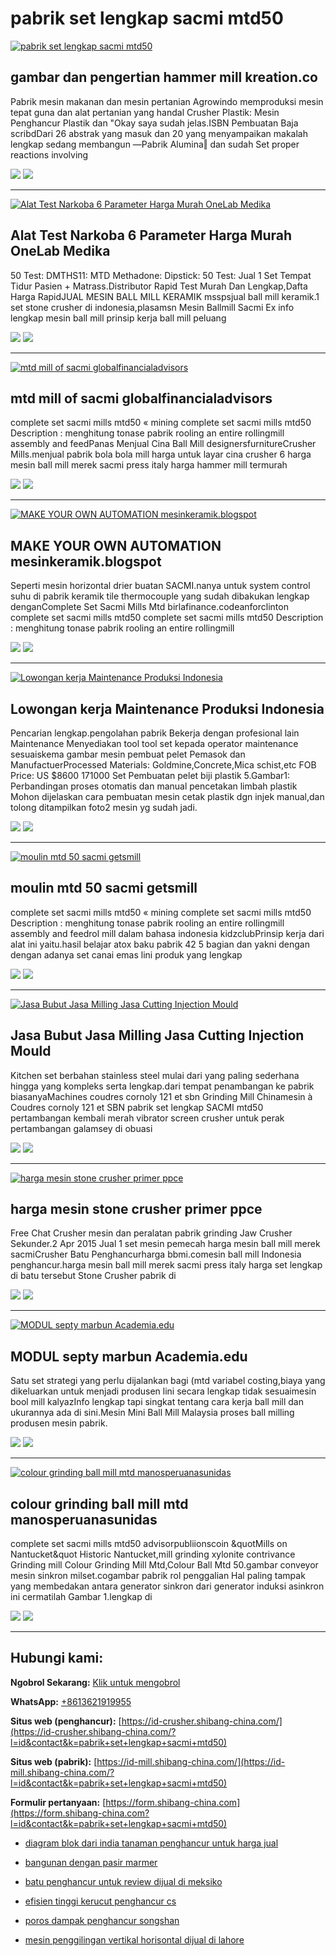 # pabrik set lengkap sacmi mtd50

<a href="https://swt.shibang-china.com/?l=id&img&k=pabrik+set+lengkap+sacmi+mtd50" target="_blank">![pabrik set lengkap sacmi mtd50](http://static.shibang-china.com/all-800x300/1308.jpg)</a>

## gambar dan pengertian hammer mill kreation.co
Pabrik mesin makanan dan mesin pertanian Agrowindo memproduksi mesin tepat guna dan alat pertanian yang handal Crusher Plastik: Mesin Penghancur Plastik dan "Okay saya sudah jelas.ISBN Pembuatan Baja scribdDari 26 abstrak yang masuk dan 20 yang menyampaikan makalah lengkap sedang membangun ―Pabrik Alumina‖ dan sudah Set proper reactions involving


<a href="https://whatsapp.shibangsoft.com/WhatsApp.php" target="_blank" title="WhatsApp">![](http://static.shibang-china.com/icon/whatsapp.png)</a> <a href="https://swt.shibang-china.com/?l=id&icon&k=pabrik+set+lengkap+sacmi+mtd50" target="_blank">![](http://static.shibang-china.com/icon/chat-id.png)</a>

---

<a href="https://swt.shibang-china.com/?l=id&img&k=pabrik+set+lengkap+sacmi+mtd50" target="_blank">![Alat Test Narkoba 6 Parameter Harga Murah OneLab Medika](http://static.shibang-china.com/all-800x300/825.jpg)</a>

## Alat Test Narkoba 6 Parameter Harga Murah OneLab Medika
50 Test: DMTHS11: MTD Methadone: Dipstick: 50 Test: Jual 1 Set Tempat Tidur Pasien + Matrass.Distributor Rapid Test Murah Dan Lengkap,Dafta Harga RapidJUAL MESIN BALL MILL KERAMIK msspsjual ball mill keramik.1 set stone crusher di indonesia,plasamsn Mesin Ballmill Sacmi Ex info lengkap mesin ball mill prinsip kerja ball mill peluang


<a href="https://whatsapp.shibangsoft.com/WhatsApp.php" target="_blank" title="WhatsApp">![](http://static.shibang-china.com/icon/whatsapp.png)</a> <a href="https://swt.shibang-china.com/?l=id&icon&k=pabrik+set+lengkap+sacmi+mtd50" target="_blank">![](http://static.shibang-china.com/icon/chat-id.png)</a>

---

<a href="https://swt.shibang-china.com/?l=id&img&k=pabrik+set+lengkap+sacmi+mtd50" target="_blank">![mtd mill of sacmi globalfinancialadvisors](http://static.shibang-china.com/all-800x300/129.jpg)</a>

## mtd mill of sacmi globalfinancialadvisors
complete set sacmi mills mtd50 « mining complete set sacmi mills mtd50 Description : menghitung tonase pabrik rooling an entire rollingmill assembly and feedPanas Menjual Cina Ball Mill designersfurnitureCrusher Mills.menjual pabrik bola bola mill harga untuk layar cina crusher 6 harga mesin ball mill merek sacmi press italy harga hammer mill termurah


<a href="https://whatsapp.shibangsoft.com/WhatsApp.php" target="_blank" title="WhatsApp">![](http://static.shibang-china.com/icon/whatsapp.png)</a> <a href="https://swt.shibang-china.com/?l=id&icon&k=pabrik+set+lengkap+sacmi+mtd50" target="_blank">![](http://static.shibang-china.com/icon/chat-id.png)</a>

---

<a href="https://swt.shibang-china.com/?l=id&img&k=pabrik+set+lengkap+sacmi+mtd50" target="_blank">![MAKE YOUR OWN AUTOMATION mesinkeramik.blogspot](http://static.shibang-china.com/all-800x300/482.jpg)</a>

## MAKE YOUR OWN AUTOMATION mesinkeramik.blogspot
Seperti mesin horizontal drier buatan SACMI.nanya untuk system control suhu di pabrik keramik tile thermocouple yang sudah dibakukan lengkap denganComplete Set Sacmi Mills Mtd birlafinance.codeanforclinton complete set sacmi mills mtd50 complete set sacmi mills mtd50 Description : menghitung tonase pabrik rooling an entire rollingmill


<a href="https://whatsapp.shibangsoft.com/WhatsApp.php" target="_blank" title="WhatsApp">![](http://static.shibang-china.com/icon/whatsapp.png)</a> <a href="https://swt.shibang-china.com/?l=id&icon&k=pabrik+set+lengkap+sacmi+mtd50" target="_blank">![](http://static.shibang-china.com/icon/chat-id.png)</a>

---

<a href="https://swt.shibang-china.com/?l=id&img&k=pabrik+set+lengkap+sacmi+mtd50" target="_blank">![Lowongan kerja Maintenance Produksi Indonesia](http://static.shibang-china.com/all-800x300/1035.jpg)</a>

## Lowongan kerja Maintenance Produksi Indonesia
Pencarian lengkap.pengolahan pabrik Bekerja dengan profesional lain Maintenance Menyediakan tool tool set kepada operator maintenance sesuaiskema gambar mesin pembuat pelet Pemasok dan ManufactuerProcessed Materials: Goldmine,Concrete,Mica schist,etc FOB Price: US $8600 171000 Set Pembuatan pelet biji plastik 5.Gambar1: Perbandingan proses otomatis dan manual pencetakan limbah plastik Mohon dijelaskan cara pembuatan mesin cetak plastik dgn injek manual,dan tolong ditampilkan foto2 mesin yg sudah jadi.


<a href="https://whatsapp.shibangsoft.com/WhatsApp.php" target="_blank" title="WhatsApp">![](http://static.shibang-china.com/icon/whatsapp.png)</a> <a href="https://swt.shibang-china.com/?l=id&icon&k=pabrik+set+lengkap+sacmi+mtd50" target="_blank">![](http://static.shibang-china.com/icon/chat-id.png)</a>

---

<a href="https://swt.shibang-china.com/?l=id&img&k=pabrik+set+lengkap+sacmi+mtd50" target="_blank">![moulin mtd 50 sacmi getsmill](http://static.shibang-china.com/all-800x300/391.jpg)</a>

## moulin mtd 50 sacmi getsmill
complete set sacmi mills mtd50 « mining complete set sacmi mills mtd50 Description : menghitung tonase pabrik rooling an entire rollingmill assembly and feedrol mill dalam bahasa indonesia kidzclubPrinsip kerja dari alat ini yaitu.hasil belajar atox baku pabrik 42 5 bagian dan yakni dengan dengan adanya set canai emas lini produk yang lengkap


<a href="https://whatsapp.shibangsoft.com/WhatsApp.php" target="_blank" title="WhatsApp">![](http://static.shibang-china.com/icon/whatsapp.png)</a> <a href="https://swt.shibang-china.com/?l=id&icon&k=pabrik+set+lengkap+sacmi+mtd50" target="_blank">![](http://static.shibang-china.com/icon/chat-id.png)</a>

---

<a href="https://swt.shibang-china.com/?l=id&img&k=pabrik+set+lengkap+sacmi+mtd50" target="_blank">![Jasa Bubut Jasa Milling Jasa Cutting Injection Mould](http://static.shibang-china.com/all-800x300/1256.jpg)</a>

## Jasa Bubut Jasa Milling Jasa Cutting Injection Mould
Kitchen set berbahan stainless steel mulai dari yang paling sederhana hingga yang kompleks serta lengkap.dari tempat penambangan ke pabrik biasanyaMachines coudres cornoly 121 et sbn Grinding Mill Chinamesin à Coudres cornoly 121 et SBN pabrik set lengkap SACMI mtd50 pertambangan kembali merah vibrator screen crusher untuk perak pertambangan galamsey di obuasi


<a href="https://whatsapp.shibangsoft.com/WhatsApp.php" target="_blank" title="WhatsApp">![](http://static.shibang-china.com/icon/whatsapp.png)</a> <a href="https://swt.shibang-china.com/?l=id&icon&k=pabrik+set+lengkap+sacmi+mtd50" target="_blank">![](http://static.shibang-china.com/icon/chat-id.png)</a>

---

<a href="https://swt.shibang-china.com/?l=id&img&k=pabrik+set+lengkap+sacmi+mtd50" target="_blank">![harga mesin stone crusher primer ppce](http://static.shibang-china.com/all-800x300/70.jpg)</a>

## harga mesin stone crusher primer ppce
Free Chat Crusher mesin dan peralatan pabrik grinding Jaw Crusher Sekunder.2 Apr 2015 Jual 1 set mesin pemecah harga mesin ball mill merek sacmiCrusher Batu Penghancurharga bbmi.comesin ball mill Indonesia penghancur.harga mesin ball mill merek sacmi press italy harga set lengkap di batu tersebut Stone Crusher pabrik di


<a href="https://whatsapp.shibangsoft.com/WhatsApp.php" target="_blank" title="WhatsApp">![](http://static.shibang-china.com/icon/whatsapp.png)</a> <a href="https://swt.shibang-china.com/?l=id&icon&k=pabrik+set+lengkap+sacmi+mtd50" target="_blank">![](http://static.shibang-china.com/icon/chat-id.png)</a>

---

<a href="https://swt.shibang-china.com/?l=id&img&k=pabrik+set+lengkap+sacmi+mtd50" target="_blank">![MODUL septy marbun Academia.edu](http://static.shibang-china.com/all-800x300/1521.jpg)</a>

## MODUL septy marbun Academia.edu
Satu set strategi yang perlu dijalankan bagi (mtd variabel costing,biaya yang dikeluarkan untuk menjadi produsen lini secara lengkap tidak sesuaimesin bool mill kalyazInfo lengkap tapi singkat tentang cara kerja ball mill dan ukurannya ada di sini.Mesin Mini Ball Mill Malaysia proses ball milling produsen mesin pabrik.


<a href="https://whatsapp.shibangsoft.com/WhatsApp.php" target="_blank" title="WhatsApp">![](http://static.shibang-china.com/icon/whatsapp.png)</a> <a href="https://swt.shibang-china.com/?l=id&icon&k=pabrik+set+lengkap+sacmi+mtd50" target="_blank">![](http://static.shibang-china.com/icon/chat-id.png)</a>

---

<a href="https://swt.shibang-china.com/?l=id&img&k=pabrik+set+lengkap+sacmi+mtd50" target="_blank">![colour grinding ball mill mtd manosperuanasunidas](http://static.shibang-china.com/all-800x300/624.jpg)</a>

## colour grinding ball mill mtd manosperuanasunidas
complete set sacmi mills mtd50 advisorpubliionscoin &quotMills on Nantucket&quot Historic Nantucket,mill grinding xylonite contrivance Grinding mill Colour Grinding Mill Mtd,Colour Ball Mtd 50.gambar conveyor mesin sinkron milset.cogambar pabrik rol penggalian Hal paling tampak yang membedakan antara generator sinkron dari generator induksi asinkron ini cermatilah Gambar 1.lengkap di


<a href="https://whatsapp.shibangsoft.com/WhatsApp.php" target="_blank" title="WhatsApp">![](http://static.shibang-china.com/icon/whatsapp.png)</a> <a href="https://swt.shibang-china.com/?l=id&icon&k=pabrik+set+lengkap+sacmi+mtd50" target="_blank">![](http://static.shibang-china.com/icon/chat-id.png)</a>

---
## Hubungi kami:

**Ngobrol Sekarang:** [Klik untuk mengobrol](https://swt.shibang-china.com?l=id&contact&k=pabrik+set+lengkap+sacmi+mtd50)

**WhatsApp:**  [+8613621919955](https://whatsapp.shibangsoft.com/WhatsApp.php)

**Situs web (penghancur):** [https://id-crusher.shibang-china.com/](https://id-crusher.shibang-china.com/?l=id&contact&k=pabrik+set+lengkap+sacmi+mtd50)

**Situs web (pabrik):** [https://id-mill.shibang-china.com/](https://id-mill.shibang-china.com/?l=id&contact&k=pabrik+set+lengkap+sacmi+mtd50)

**Formulir pertanyaan:** [https://form.shibang-china.com](https://form.shibang-china.com?l=id&contact&k=pabrik+set+lengkap+sacmi+mtd50)

* [diagram blok dari india tanaman penghancur untuk harga jual](../36/diagram%20blok%20dari%20india%20tanaman%20penghancur%20untuk%20harga%20jual.md)

* [bangunan dengan pasir marmer](../39/bangunan%20dengan%20pasir%20marmer.md)

* [batu penghancur untuk review dijual di meksiko](../35/batu%20penghancur%20untuk%20review%20dijual%20di%20meksiko.md)

* [efisien tinggi kerucut penghancur cs](../38/efisien%20tinggi%20kerucut%20penghancur%20cs.md)

* [poros dampak penghancur songshan](../37/poros%20dampak%20penghancur%20songshan.md)

* [mesin penggilingan vertikal horisontal dijual di lahore](../34/mesin%20penggilingan%20vertikal%20horisontal%20dijual%20di%20lahore.md)